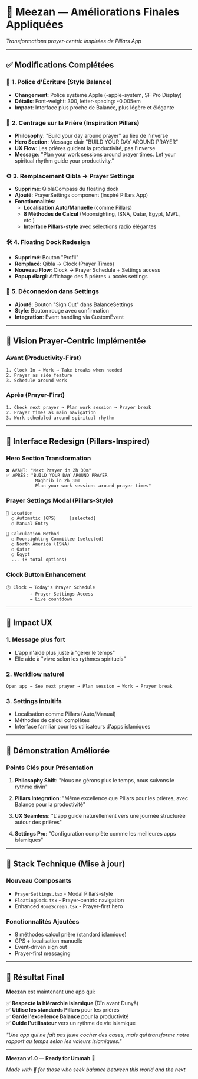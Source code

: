 # 🕌 Meezan — Améliorations Finales Appliquées

*Transformations prayer-centric inspirées de Pillars App*

---

## ✅ Modifications Complétées

### 🎨 **1. Police d'Écriture (Style Balance)**
- **Changement**: Police système Apple (-apple-system, SF Pro Display)
- **Détails**: Font-weight: 300, letter-spacing: -0.005em
- **Impact**: Interface plus proche de Balance, plus légère et élégante

### 🕌 **2. Centrage sur la Prière (Inspiration Pillars)**
- **Philosophy**: "Build your day around prayer" au lieu de l'inverse
- **Hero Section**: Message clair "BUILD YOUR DAY AROUND PRAYER"
- **UX Flow**: Les prières guident la productivité, pas l'inverse
- **Message**: "Plan your work sessions around prayer times. Let your spiritual rhythm guide your productivity."

### ⚙️ **3. Remplacement Qibla → Prayer Settings**
- **Supprimé**: QiblaCompass du floating dock
- **Ajouté**: PrayerSettings component (inspiré Pillars App)
- **Fonctionnalités**:
  - **Localisation Auto/Manuelle** (comme Pillars)
  - **8 Méthodes de Calcul** (Moonsighting, ISNA, Qatar, Egypt, MWL, etc.)
  - **Interface Pillars-style** avec sélections radio élégantes

### 🛠️ **4. Floating Dock Redesign**
- **Supprimé**: Bouton "Profil"
- **Remplacé**: Qibla → Clock (Prayer Times)
- **Nouveau Flow**: Clock → Prayer Schedule + Settings access
- **Popup élargi**: Affichage des 5 prières + accès settings

### 🔐 **5. Déconnexion dans Settings**
- **Ajouté**: Bouton "Sign Out" dans BalanceSettings
- **Style**: Bouton rouge avec confirmation
- **Integration**: Event handling via CustomEvent

---

## 🎯 Vision Prayer-Centric Implémentée

### **Avant (Productivity-First)**
```
1. Clock In → Work → Take breaks when needed
2. Prayer as side feature
3. Schedule around work
```

### **Après (Prayer-First)**
```
1. Check next prayer → Plan work session → Prayer break
2. Prayer times as main navigation
3. Work scheduled around spiritual rhythm
```

---

## 📱 Interface Redesign (Pillars-Inspired)

### **Hero Section Transformation**
```
❌ AVANT: "Next Prayer in 2h 30m"
✅ APRÈS: "BUILD YOUR DAY AROUND PRAYER
           Maghrib in 2h 30m
           Plan your work sessions around prayer times"
```

### **Prayer Settings Modal (Pillars-Style)**
```
📍 Location
  ○ Automatic (GPS)     [selected]
  ○ Manual Entry
  
🧮 Calculation Method
  ○ Moonsighting Committee [selected]
  ○ North America (ISNA)
  ○ Qatar
  ○ Egypt
  ... (8 total options)
```

### **Clock Button Enhancement**
```
🕒 Clock → Today's Prayer Schedule
         → Prayer Settings Access
         → Live countdown
```

---

## 🚀 Impact UX

### **1. Message plus fort**
- L'app n'aide plus juste à "gérer le temps"
- Elle aide à "vivre selon les rythmes spirituels"

### **2. Workflow naturel**
```
Open app → See next prayer → Plan session → Work → Prayer break
```

### **3. Settings intuitifs**
- Localisation comme Pillars (Auto/Manual)
- Méthodes de calcul complètes
- Interface familiar pour les utilisateurs d'apps islamiques

---

## 🎪 Démonstration Améliorée

### **Points Clés pour Présentation**

1. **Philosophy Shift**: "Nous ne gérons plus le temps, nous suivons le rythme divin"

2. **Pillars Integration**: "Même excellence que Pillars pour les prières, avec Balance pour la productivité"

3. **UX Seamless**: "L'app guide naturellement vers une journée structurée autour des prières"

4. **Settings Pro**: "Configuration complète comme les meilleures apps islamiques"

---

## 🔧 Stack Technique (Mise à jour)

### **Nouveau Composants**
- `PrayerSettings.tsx` - Modal Pillars-style
- `FloatingDock.tsx` - Prayer-centric navigation  
- Enhanced `HomeScreen.tsx` - Prayer-first hero

### **Fonctionnalités Ajoutées**
- 8 méthodes calcul prière (standard islamique)
- GPS + localisation manuelle
- Event-driven sign out
- Prayer-first messaging

---

## 🤲 Résultat Final

**Meezan** est maintenant une app qui:

✅ **Respecte la hiérarchie islamique** (Dīn avant Dunyā)  
✅ **Utilise les standards Pillars** pour les prières  
✅ **Garde l'excellence Balance** pour la productivité  
✅ **Guide l'utilisateur** vers un rythme de vie islamique  

*"Une app qui ne fait pas juste cocher des cases, mais qui transforme notre rapport au temps selon les valeurs islamiques."*

---

**Meezan v1.0 — Ready for Ummah** 🚀

*Made with 🤍 for those who seek balance between this world and the next* 